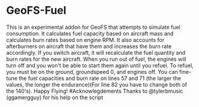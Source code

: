 # GeoFS-Fuel
This is an experimental addon for GeoFS that attempts to simulate fuel consumption. It calculates fuel capacity based on aircraft mass and calculates burn rates based on engine RPM. It also accounts for afterburners on aircraft that have them and increases the burn rate accordingly. If you switch aircraft, it will recalculate the fuel quantity and burn rates for the new aircraft. When you run out of fuel, the engines will turn off and you won't be able to start them again until you refuel. To refuel, you must be on the ground, groundspeed 0, and engines off. You can fine-tune the fuel capacities and burn rate on lines 57 and 71 (the larger the values, the longer the endurance)(For line 82 you have to change both of the 140's). Happy Flying!
#Acknowlegdements
Thanks to @tylerbmusic (ggamergguy) for his help on the script
